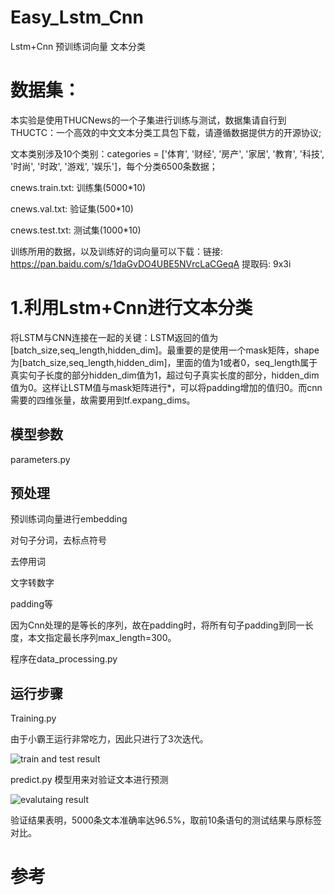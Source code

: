 # Easy_Lstm_Cnn
Lstm+Cnn 预训练词向量 文本分类
# 数据集：
本实验是使用THUCNews的一个子集进行训练与测试，数据集请自行到THUCTC：一个高效的中文文本分类工具包下载，请遵循数据提供方的开源协议;

文本类别涉及10个类别：categories = ['体育', '财经', '房产', '家居', '教育', '科技', '时尚', '时政', '游戏', '娱乐']，每个分类6500条数据；

cnews.train.txt: 训练集(5000*10)

cnews.val.txt: 验证集(500*10)

cnews.test.txt: 测试集(1000*10)

训练所用的数据，以及训练好的词向量可以下载：链接: https://pan.baidu.com/s/1daGvDO4UBE5NVrcLaCGeqA 提取码: 9x3i 

# 1.利用Lstm+Cnn进行文本分类

将LSTM与CNN连接在一起的关键：LSTM返回的值为[batch_size,seq_length,hidden_dim]。最重要的是使用一个mask矩阵，shape为[batch_size,seq_length,hidden_dim]，里面的值为1或者0，seq_length属于真实句子长度的部分hidden_dim值为1，超过句子真实长度的部分，hidden_dim值为0。这样让LSTM值与mask矩阵进行*，可以将padding增加的值归0。而cnn需要的四维张量，故需要用到tf.expang_dims。

## 模型参数
parameters.py

## 预处理
预训练词向量进行embedding

对句子分词，去标点符号

去停用词

文字转数字

padding等

因为Cnn处理的是等长的序列，故在padding时，将所有句子padding到同一长度，本文指定最长序列max_length=300。

程序在data_processing.py
## 运行步骤
Training.py 

由于小霸王运行非常吃力，因此只进行了3次迭代。

![train and test result](https://github.com/NLPxiaoxu/Easy_Rnn_Attention/blob/master/image/train.jpeg)

predict.py 模型用来对验证文本进行预测

![evalutaing result](https://github.com/NLPxiaoxu/Easy_Rnn_Attention/blob/master/image/eva.jpeg)

验证结果表明，5000条文本准确率达96.5%，取前10条语句的测试结果与原标签对比。

# 参考
